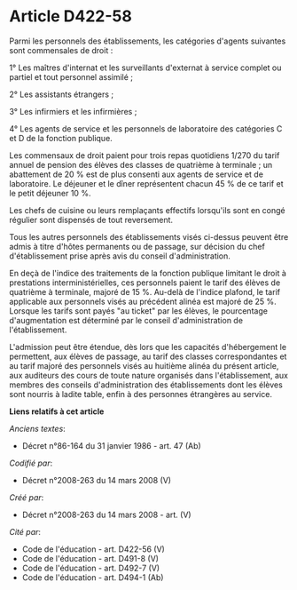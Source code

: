 # Article D422-58

Parmi les personnels des établissements, les catégories d'agents suivantes sont commensales de droit :

1° Les maîtres d'internat et les surveillants d'externat à service complet ou partiel et tout personnel assimilé ;

2° Les assistants étrangers ;

3° Les infirmiers et les infirmières ;

4° Les agents de service et les personnels de laboratoire des catégories C et D de la fonction publique.

Les commensaux de droit paient pour trois repas quotidiens 1/270 du tarif annuel de pension des élèves des classes de
quatrième à terminale ; un abattement de 20 % est de plus consenti aux agents de service et de laboratoire. Le déjeuner et le
dîner représentent chacun 45 % de ce tarif et le petit déjeuner 10 %.

Les chefs de cuisine ou leurs remplaçants effectifs lorsqu'ils sont en congé régulier sont dispensés de tout reversement.

Tous les autres personnels des établissements visés ci-dessus peuvent être admis à titre d'hôtes permanents ou de passage,
sur décision du chef d'établissement prise après avis du conseil d'administration.

En deçà de l'indice des traitements de la fonction publique limitant le droit à prestations interministérielles, ces
personnels paient le tarif des élèves de quatrième à terminale, majoré de 15 %. Au-delà de l'indice plafond, le tarif
applicable aux personnels visés au précédent alinéa est majoré de 25 %. Lorsque les tarifs sont payés "au ticket" par les
élèves, le pourcentage d'augmentation est déterminé par le conseil d'administration de l'établissement.

L'admission peut être étendue, dès lors que les capacités d'hébergement le permettent, aux élèves de passage, au tarif des
classes correspondantes et au tarif majoré des personnels visés au huitième alinéa du présent article, aux auditeurs des
cours de toute nature organisés dans l'établissement, aux membres des conseils d'administration des établissements dont les
élèves sont nourris à ladite table, enfin à des personnes étrangères au service.

**Liens relatifs à cet article**

_Anciens textes_:

  - Décret n°86-164 du 31 janvier 1986 - art. 47 (Ab)

_Codifié par_:

  - Décret n°2008-263 du 14 mars 2008 (V)

_Créé par_:

  - Décret n°2008-263 du 14 mars 2008 - art. (V)

_Cité par_:

  - Code de l'éducation - art. D422-56 (V)
  - Code de l'éducation - art. D491-8 (V)
  - Code de l'éducation - art. D492-7 (V)
  - Code de l'éducation - art. D494-1 (Ab)
